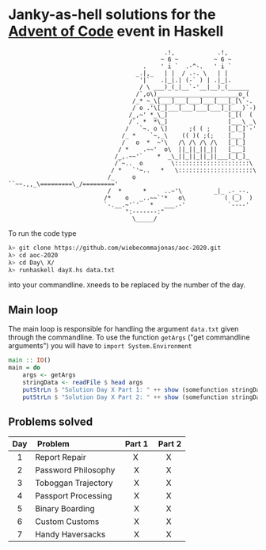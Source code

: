 # Janky-as-hell solutions for the [Advent of Code](https://adventofcode.com/2020) event in Haskell

                                                .!,            .!,
                                               ~ 6 ~          ~ 6 ~
                                          .    ' i `  .-^-.   ' i `
                                        _.|,_   | |  / .-. \   | |
                                         '|`   .|_|.| (-` ) | .|_|.
                                         / \ ___)_(_|__`-'__|__)_(______
                                        /`,o\)_______________________o_(
                                       /_* ~_\[___]___[___]___[___[_[\`-.
                                       / o .'\[_]___[___]___[___]_[___)`-)
                                      /_,~' *_\_]                 [_[(  (
                                      /`. *  *\_]                 [___\ _\
                                     /   `~. o \]      ;( ( ;     [_[_]`-'
                                    /_ *    `~,_\    (( )( ;(;    [___]
                                    /   o  *  ~'\   /\ /\ /\ /\   [_[_]
                                   / *    .~~'  o\  ||_||_||_||   [___]
                                  /_,.~~'`    *  _\_||_||_||_||___[_[_]_
                                  /`~..  o        \:::::::::::::::::::::\
                                 / *   `'~..   *   \:::::::::::::::::::::\
                                /_     o    ``~~.,,_\=========\_/========='
                                /  *      *     ..~'\         _|_ .-_--.
                               /*    o   _..~~`'*   o\           ( (_)  )
                               `-.__.~'`'   *   ___.-'            `----'
                                     ":-------:"
                                       \_____/

To run the code type

```sh
λ> git clone https://github.com/wiebecommajonas/aoc-2020.git
λ> cd aoc-2020
λ> cd Day\ X/
λ> runhaskell dayX.hs data.txt
```
into your commandline. ```X```needs to be replaced by the number of the day.

## Main loop

The main loop is responsible for handling the argument ```data.txt``` given through the commandline. To use the function ```getArgs``` ("get commandline arguments") you will have to ```import System.Environment```

```haskell
main :: IO()
main = do
    args <- getArgs
    stringData <- readFile $ head args
    putStrLn $ "Solution Day X Part 1: " ++ show (somefunction stringData)
    putStrLn $ "Solution Day X Part 2: " ++ show (somefunction stringData)
```

## Problems solved

| Day | Problem 	| Part 1 | Part 2 |
| :-: |	:-------	| :----: | :----: |
| 1 | Report Repair	| X	 | X	  |
| 2 | Password Philosophy | X | X |
| 3 | Toboggan Trajectory | X | X |
| 4 | Passport Processing | X | X |
| 5 | Binary Boarding | X | X |
| 6 | Custom Customs | X | X |
| 7 | Handy Haversacks | X | X |
